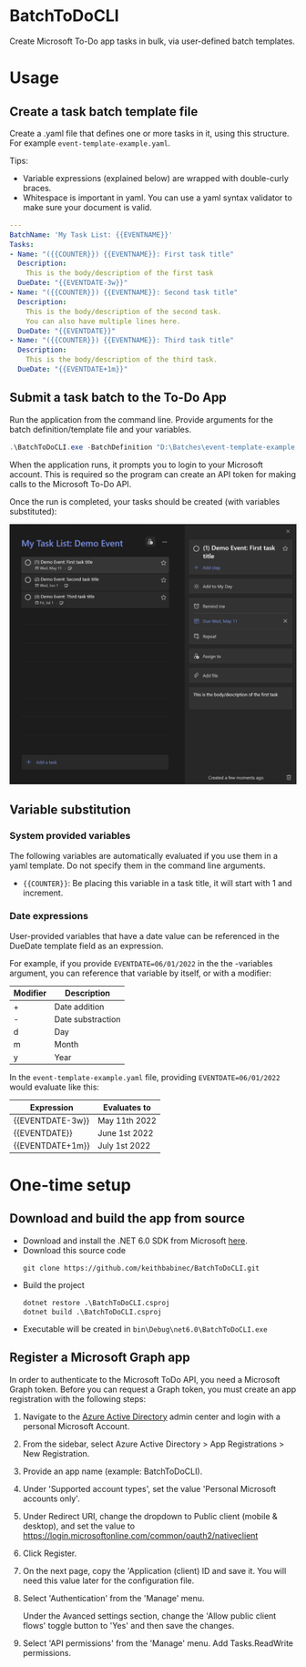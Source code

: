 # BatchToDoCLI

Create Microsoft To-Do app tasks in bulk, via user-defined batch templates.

# Usage

## Create a task batch template file

Create a .yaml file that defines one or more tasks in it, using this structure. For example ```event-template-example.yaml```.

Tips: 
* Variable expressions (explained below) are wrapped with double-curly braces.
* Whitespace is important in yaml. You can use a yaml syntax validator to make sure your document is valid.

```yaml
---
BatchName: 'My Task List: {{EVENTNAME}}'
Tasks:
- Name: "({{COUNTER}}) {{EVENTNAME}}: First task title"
  Description:
    This is the body/description of the first task
  DueDate: "{{EVENTDATE-3w}}"
- Name: "({{COUNTER}}) {{EVENTNAME}}: Second task title"
  Description:
    This is the body/description of the second task.
    You can also have multiple lines here.
  DueDate: "{{EVENTDATE}}"
- Name: "({{COUNTER}}) {{EVENTNAME}}: Third task title"
  Description:
    This is the body/description of the third task.
  DueDate: "{{EVENTDATE+1m}}"
```

## Submit a task batch to the To-Do App

Run the application from the command line. Provide arguments for the batch definition/template file and your variables.

```powershell
.\BatchToDoCLI.exe -BatchDefinition "D:\Batches\event-template-example.yaml" -Variables "EVENTDATE=06/01/2022;EVENTNAME=Demo Event" -Timezone "Pacific Standard Time"
```

When the application runs, it prompts you to login to your Microsoft account. This is required so the program can create an API token for making calls to the Microsoft To-Do API. 

Once the run is completed, your tasks should be created (with variables substituted):

![template example](event-template-example-created.png?raw=true "template example")

## Variable substitution

### System provided variables

The following variables are automatically evaluated if you use them in a yaml template. Do not specify them in the command line arguments.

* ```{{COUNTER}}```: Be placing this variable in a task title, it will start with 1 and increment.

### Date expressions

User-provided variables that have a date value can be referenced in the DueDate template field as an expression.

For example, if you provide ```EVENTDATE=06/01/2022``` in the the -variables argument, you can reference that variable by itself, or with a modifier:

|Modifier|Description|
|--|--|
|+|Date addition|
|-|Date substraction|
|d|Day|
|m|Month|
|y|Year|

In the ```event-template-example.yaml``` file, providing ```EVENTDATE=06/01/2022``` would evaluate like this:

|Expression|Evaluates to|
|--|--|
|{{EVENTDATE-3w}}|May 11th 2022|
|{{EVENTDATE}}|June 1st 2022|
|{{EVENTDATE+1m}}|July 1st 2022|

# One-time setup

## Download and build the app from source

* Download and install the .NET 6.0 SDK from Microsoft [here](https://dotnet.microsoft.com/en-us/download).
* Download this source code
    ```
    git clone https://github.com/keithbabinec/BatchToDoCLI.git
    ```
* Build the project
    ```
    dotnet restore .\BatchToDoCLI.csproj
    dotnet build .\BatchToDoCLI.csproj
    ```
* Executable will be created in ```bin\Debug\net6.0\BatchToDoCLI.exe```

## Register a Microsoft Graph app

In order to authenticate to the Microsoft ToDo API, you need a Microsoft Graph token. Before you can request a Graph token, you must create an app registration with the following steps:

1. Navigate to the [Azure Active Directory](https://aad.portal.azure.com/) admin center and login with a personal Microsoft Account.

2. From the sidebar, select Azure Active Directory > App Registrations > New Registration.

3. Provide an app name (example: BatchToDoCLI).

4. Under 'Supported account types', set the value 'Personal Microsoft accounts only'.

5. Under Redirect URI, change the dropdown to Public client (mobile & desktop), and set the value to https://login.microsoftonline.com/common/oauth2/nativeclient

6. Click Register.

7. On the next page, copy the 'Application (client) ID and save it. You will need this value later for the configuration file.

8. Select 'Authentication' from the 'Manage' menu. 

    Under the Avanced settings section, change the 'Allow public client flows' toggle button to 'Yes' and then save the changes.

9. Select 'API permissions' from the 'Manage' menu. Add Tasks.ReadWrite permissions.


